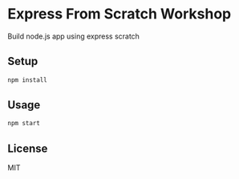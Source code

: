 # Express From Scratch Workshop

Build node.js app using express scratch

## Setup

```sh
npm install
```

## Usage

```sh
npm start
```

## License

MIT
